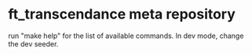 # ft_transcendance meta repository

run "make help" for the list of available commands.
In dev mode, change the dev seeder.
